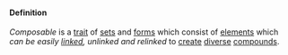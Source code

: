 #### Definition

*Composable* is a [trait](https://github.com/gcassel/Modular-Organization-Terminology/blob/master/terms/trait.md) of [sets](https://github.com/gcassel/Modular-Organization-Terminology/blob/master/terms/set.md) and [forms](https://github.com/gcassel/Modular-Organization-Terminology/blob/master/terms/form.md) which consist of [elements](https://github.com/gcassel/Modular-Organization-Terminology/blob/master/terms/element.md) which *can be easily [linked](https://github.com/gcassel/Modular-Organization-Terminology/blob/master/terms/linkd.m), unlinked and relinked* to [create](https://github.com/gcassel/Modular-Organization-Terminology/blob/master/terms/create.md) [diverse](https://github.com/gcassel/Modular-Organization-Terminology/blob/master/terms/diverse.md) [compounds](https://github.com/gcassel/Modular-Organization-Terminology/blob/master/terms/compound.md).
